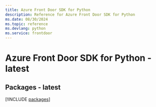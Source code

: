 ```yaml
---
title: Azure Front Door SDK for Python
description: Reference for Azure Front Door SDK for Python
ms.date: 08/30/2024
ms.topic: reference
ms.devlang: python
ms.service: frontdoor
---
```

# Azure Front Door SDK for Python - latest
## Packages - latest
[!INCLUDE [packages](front-door-index.md)]